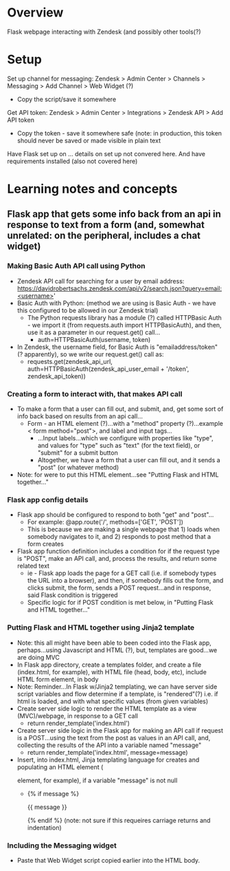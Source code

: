# Overview
Flask webpage interacting with Zendesk (and possibly other tools(?)

# Setup
Set up channel for messaging: Zendesk > Admin Center > Channels > Messaging > Add Channel > Web Widget (?)
  - Copy the script/save it somewhere
  
Get API token: Zendesk > Admin Center > Integrations > Zendesk API > Add API token
  - Copy the token - save it somewhere safe (note: in production, this token should never be saved or made visible in plain text
  
Have Flask set up on ... details on set up not convered here. And have requirements installed (also not covered here)

# Learning notes and concepts
## Flask app that gets some info back from an api in response to text from a form (and, somewhat unrelated: on the peripheral, includes a chat widget)
### Making Basic Auth API call using Python
- Zendesk API call for searching for a user by email address: https://davidrobertsachs.zendesk.com/api/v2/search.json?query=email:<username>'
- Basic Auth with Python: (method we are using is Basic Auth - we have this configured to be allowed in our Zendesk trial)
  - The Python requests library has a module (?) called HTTPBasic Auth - we import it (from requests.auth import HTTPBasicAuth), and then, use it as a parameter in our request.get() call...
    -  auth=HTTPBasicAuth(username, token)
- In Zendesk, the username field, for Basic Auth is "emailaddress/token" (? apparently), so we write our request.get() call as:
  - requests.get(zendesk_api_url, auth=HTTPBasicAuth(zendesk_api_user_email + '/token', zendesk_api_token))

### Creating a form to interact with, that makes API call
- To make a form that a user can fill out, and submit, and, get some sort of info back based on results from an api call...
  - Form - an HTML element (?)...with a "method" property (?)...example < form method="post">, and label and input tags...
    - ...Input labels...which we configure with properties like "type", and values for "type" such as "text" (for the text field), or "submit" for a submit button
	- Altogether, we have a form that a user can fill out, and it sends a "post" (or whatever method)
- Note: for were to put this HTML element...see "Putting Flask and HTML together..."

### Flask app config details
- Flask app should be configured to respond to both "get" and "post"...
  - For example: @app.route('/', methods=['GET', 'POST'])
  - This is because we are making a single webpage that 1) loads when somebody navigates to it, and 2) responds to post method that a form creates
- Flask app function definition includes a condition for if the request type is "POST", make an API call, and, process the results, and return some related text 
  - ie - Flask app loads the page for a GET call (i.e. if somebody types the URL into a browser), and then, if somebody fills out the form, and clicks submit, the form, sends a POST request...and in response, said Flask condition is triggered 	
  - Specific logic for if POST condition is met below, in "Putting Flask and HTML together..."
  
### Putting Flask and HTML together using Jinja2 template 	
- Note: this all might have been able to been coded into the Flask app, perhaps...using Javascript and HTML (?), but, templates are good...we are doing MVC 
- In Flask app directory, create a templates folder, and create a file (index.html, for example), with HTML file (head, body, etc), include HTML form element, in body 
- Note: Reminder...In Flask w/Jinja2 templating, we can have server side script variables and flow determine if a template, is "rendered"(?) i.e. if html is loaded, and with what specific values (from given variables)
- Create server side logic to render the HTML template as a view (MVC)/webpage, in response to a GET call
  - return render_template('index.html')
- Create server side logic in the Flask app for making an API call if request is a POST...using the text from the post as values in an API call, and, collecting the results of the API into a variable named "message"
  - return render_template('index.html', message=message)
- Insert, into index.html, Jinja templating language for creates and populating an HTML element (<p> element, for example), if a variable "message" is not null
  - {% if message %} <p>{{ message }}</p> {% endif %} (note: not sure if this requeires carriage returns and indentation)

### Including the Messaging widget
- Paste that Web Widget script copied earlier into the HTML body. 
	